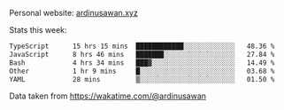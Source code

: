 Personal website: [ardinusawan.xyz](https://ardinusawan.xyz)

Stats this week:
<!--START_SECTION:waka-->

```txt
TypeScript      15 hrs 15 mins  ████████████░░░░░░░░░░░░░   48.36 %
JavaScript      8 hrs 46 mins   ███████░░░░░░░░░░░░░░░░░░   27.84 %
Bash            4 hrs 34 mins   ███▓░░░░░░░░░░░░░░░░░░░░░   14.49 %
Other           1 hr 9 mins     █░░░░░░░░░░░░░░░░░░░░░░░░   03.68 %
YAML            28 mins         ▒░░░░░░░░░░░░░░░░░░░░░░░░   01.50 %
```

<!--END_SECTION:waka-->
Data taken from https://wakatime.com/@ardinusawan
